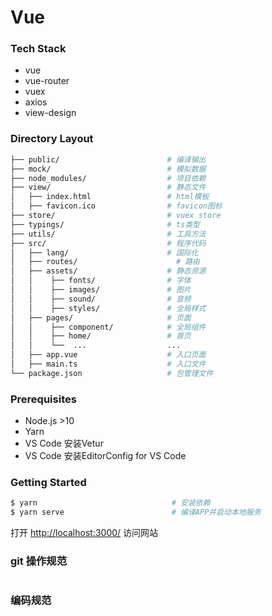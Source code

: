 <h1>
Vue
</h1>

### Tech Stack

- vue
- vue-router
- vuex
- axios
- view-design

### Directory Layout

```bash
├── public/                        # 编译输出
├── mock/                          # 模拟数据
├── node_modules/                  # 项目依赖
├── view/                          # 静态文件
│   ├── index.html                 # html模板
│   ├── favicon.ico                # favicon图标
├── store/                         # vuex store
├── typings/                       # ts类型
├── utils/                         # 工具方法
├── src/                           # 程序代码
│   ├── lang/                      # 国际化
│   ├── routes/                      # 路由
│   ├── assets/                    # 静态资源
│   │    ├── fonts/                # 字体
│   │    ├── images/               # 图片
│   │    ├── sound/                # 音频
│   │    ├── styles/               # 全局样式
│   ├── pages/                     # 页面
│   │    ├── component/            # 全局组件
│   │    ├── home/                 # 首页
│   │    └──  ...                  ...
│   ├── app.vue                    # 入口页面
│   ├── main.ts                    # 入口文件
└── package.json                   # 包管理文件
```

### Prerequisites
- Node.js >10
- Yarn
- VS Code 安装Vetur
- VS Code 安装EditorConfig for VS Code

### Getting Started

```bash
$ yarn                              # 安装依赖
$ yarn serve                        # 编译APP并启动本地服务
```

打开 [http://localhost:3000/](http://localhost:3333/) 访问网站<br>

### git 操作规范

```bash

```

### 编码规范

